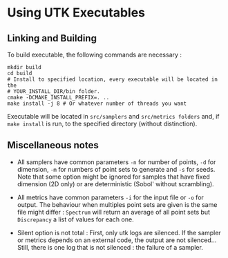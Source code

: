 # Using UTK Executables

## Linking and Building

To build executable, the following commands are necessary : 

```
mkdir build
cd build
# Install to specified location, every executable will be located in the 
# YOUR_INSTALL_DIR/bin folder. 
cmake -DCMAKE_INSTALL_PREFIX=. .. 
make install -j 8 # Or whatever number of threads you want
```

Executable will be located in `src/samplers` and `src/metrics folders` and, if 
`make install` is run, to the specified directory (without distinction). 

## Miscellaneous notes

* All samplers have common parameters `-n` for number of points, `-d` for dimension, 
`-m` for numbers of point sets to generate and `-s` for seeds. Note that some option 
might be ignored for samples that have fixed dimension (2D only) or are deterministic
(Sobol' without scrambling). 

* All metrics have common parameters `-i` for the input file or `-o` for output. The 
behaviour when multiples point sets are given is the same file might differ : `Spectrum` 
will return an average of all point sets but `Discrepancy` a list of values for each one. 

* Silent option is not total : First, only utk logs are silenced. If the sampler or metrics
depends on an external code, the output are not silenced... Still, there is one log that is
not silenced : the failure of a sampler. 